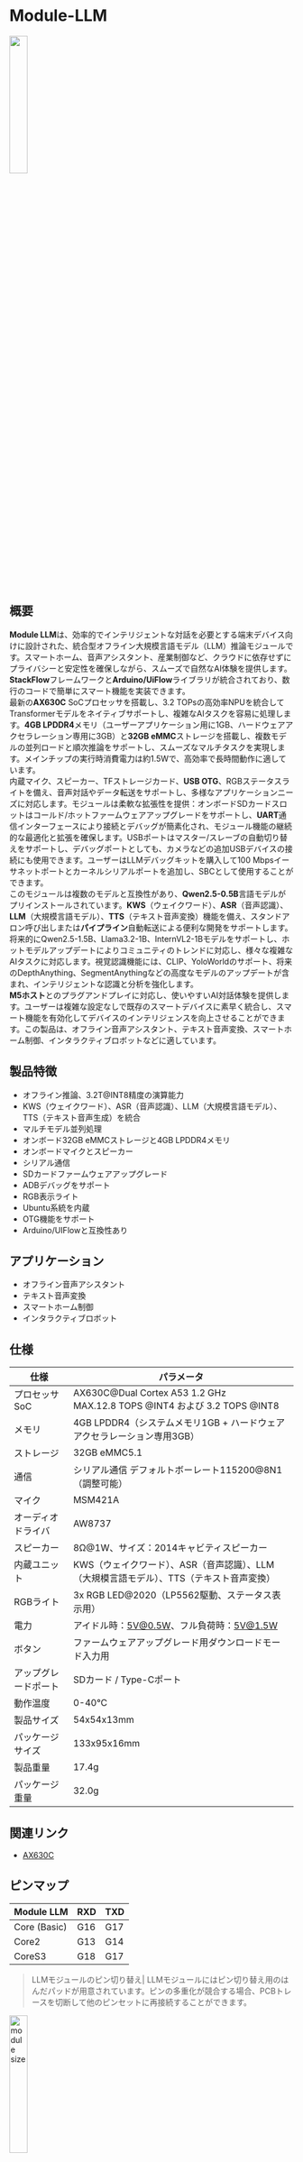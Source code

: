 # Module-LLM

<div class="product_pic"><img class="pic" src="https://m5stack.oss-cn-shenzhen.aliyuncs.com/resource/docs/products/module/Module%20LLM/4.webp" width="25%">

## 概要

**Module LLM**は、効率的でインテリジェントな対話を必要とする端末デバイス向けに設計された、統合型オフライン大規模言語モデル（LLM）推論モジュールです。スマートホーム、音声アシスタント、産業制御など、クラウドに依存せずにプライバシーと安定性を確保しながら、スムーズで自然なAI体験を提供します。**StackFlow**フレームワークと**Arduino/UiFlow**ライブラリが統合されており、数行のコードで簡単にスマート機能を実装できます。<br>
最新の**AX630C** SoCプロセッサを搭載し、3.2 TOPsの高効率NPUを統合してTransformerモデルをネイティブサポートし、複雑なAIタスクを容易に処理します。**4GB LPDDR4**メモリ（ユーザーアプリケーション用に1GB、ハードウェアアクセラレーション専用に3GB）と**32GB eMMC**ストレージを搭載し、複数モデルの並列ロードと順次推論をサポートし、スムーズなマルチタスクを実現します。メインチップの実行時消費電力は約1.5Wで、高効率で長時間動作に適しています。<br>
内蔵マイク、スピーカー、TFストレージカード、**USB OTG**、RGBステータスライトを備え、音声対話やデータ転送をサポートし、多様なアプリケーションニーズに対応します。モジュールは柔軟な拡張性を提供：オンボードSDカードスロットはコールド/ホットファームウェアアップグレードをサポートし、**UART**通信インターフェースにより接続とデバッグが簡素化され、モジュール機能の継続的な最適化と拡張を確保します。USBポートはマスター/スレーブの自動切り替えをサポートし、デバッグポートとしても、カメラなどの追加USBデバイスの接続にも使用できます。ユーザーはLLMデバッグキットを購入して100 Mbpsイーサネットポートとカーネルシリアルポートを追加し、SBCとして使用することができます。<br>
このモジュールは複数のモデルと互換性があり、**Qwen2.5-0.5B**言語モデルがプリインストールされています。**KWS**（ウェイクワード）、**ASR**（音声認識）、**LLM**（大規模言語モデル）、**TTS**（テキスト音声変換）機能を備え、スタンドアロン呼び出しまたは**パイプライン**自動転送による便利な開発をサポートします。将来的にQwen2.5-1.5B、Llama3.2-1B、InternVL2-1Bモデルをサポートし、ホットモデルアップデートによりコミュニティのトレンドに対応し、様々な複雑なAIタスクに対応します。視覚認識機能には、CLIP、YoloWorldのサポート、将来のDepthAnything、SegmentAnythingなどの高度なモデルのアップデートが含まれ、インテリジェントな認識と分析を強化します。<br>
**M5ホスト**とのプラグアンドプレイに対応し、使いやすいAI対話体験を提供します。ユーザーは複雑な設定なしで既存のスマートデバイスに素早く統合し、スマート機能を有効化してデバイスのインテリジェンスを向上させることができます。この製品は、オフライン音声アシスタント、テキスト音声変換、スマートホーム制御、インタラクティブロボットなどに適しています。

## 製品特徴

- オフライン推論、3.2T@INT8精度の演算能力
- KWS（ウェイクワード）、ASR（音声認識）、LLM（大規模言語モデル）、TTS（テキスト音声生成）を統合
- マルチモデル並列処理
- オンボード32GB eMMCストレージと4GB LPDDR4メモリ
- オンボードマイクとスピーカー
- シリアル通信
- SDカードファームウェアアップグレード
- ADBデバッグをサポート
- RGB表示ライト
- Ubuntu系統を内蔵
- OTG機能をサポート
- Arduino/UIFlowと互換性あり

## アプリケーション

- オフライン音声アシスタント
- テキスト音声変換
- スマートホーム制御
- インタラクティブロボット

## 仕様

| 仕様 | パラメータ |
|------|------------|
| プロセッサSoC | AX630C@Dual Cortex A53 1.2 GHz <br> MAX.12.8 TOPS @INT4 および 3.2 TOPS @INT8 |
| メモリ | 4GB LPDDR4（システムメモリ1GB + ハードウェアアクセラレーション専用3GB） |
| ストレージ | 32GB eMMC5.1 |
| 通信 | シリアル通信 デフォルトボーレート115200@8N1（調整可能） |
| マイク | MSM421A |
| オーディオドライバ | AW8737 |
| スピーカー | 8Ω@1W、サイズ：2014キャビティスピーカー |
| 内蔵ユニット | KWS（ウェイクワード）、ASR（音声認識）、LLM（大規模言語モデル）、TTS（テキスト音声変換） |
| RGBライト | 3x RGB LED@2020（LP5562駆動、ステータス表示用） |
| 電力 | アイドル時：5V@0.5W、フル負荷時：5V@1.5W |
| ボタン | ファームウェアアップグレード用ダウンロードモード入力用 |
| アップグレードポート | SDカード / Type-Cポート |
| 動作温度 | 0-40°C |
| 製品サイズ | 54x54x13mm |
| パッケージサイズ | 133x95x16mm |
| 製品重量 | 17.4g |
| パッケージ重量 | 32.0g |

## 関連リンク

- [AX630C](https://m5stack.oss-cn-shenzhen.aliyuncs.com/resource/docs/products/module/Module%20LLM/AX630C.pdf)

## ピンマップ

| Module LLM   | RXD | TXD |
| ------------ | --- | --- |
| Core (Basic) | G16 | G17 |
| Core2        | G13 | G14 |
| CoreS3       | G18 | G17 |

>LLMモジュールのピン切り替え| LLMモジュールにはピン切り替え用のはんだパッドが用意されています。ピンの多重化が競合する場合、PCBトレースを切断して他のピンセットに再接続することができます。

<img alt="module size" src="https://m5stack.oss-cn-shenzhen.aliyuncs.com/resource/docs/products/module/Module%20LLM/03.jpg" width="25%" />

> `CoreS3`を例に取ると、第1列（左の緑のボックス）はシリアル通信のTXピンで、必要に応じて4つのオプションから1つを選択できます（上から下へ、ピンはG18、G7、G14、G10）。デフォルトはIO18に設定されています。異なるピンに切り替えるには、はんだパッド（赤線部分）の接続を切断し（ブレードの使用を推奨）、残りの3つのピンのいずれかに接続します。第2列（右の緑のボックス）はRXピン選択用で、TXピンと同様に4つのオプションから1つを選択できます。

## 動画

- Module LLM製品紹介と使用例のショーケース [Module_LLM_Video.mp4](https://m5stack.oss-cn-shenzhen.aliyuncs.com/resource/docs/products/module/Module%20LLM/Module_LLM_Video.mp4)

## AIベンチマーク比較

<img alt="compare" src="https://m5stack.oss-cn-shenzhen.aliyuncs.com/resource/docs/products/module/Module%20LLM/Benchmark%E5%AF%B9%E6%AF%94.png" width="100%" />
